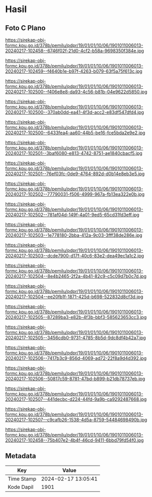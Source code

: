 # Hasil

## Foto C Plano

https://sirekap-obj-formc.kpu.go.id/378b/pemilu/pdpr/19/01/01/10/06/1901011006013-20240217-102458--6746f02f-21d0-4cf2-b58a-9698350f384e.jpg

https://sirekap-obj-formc.kpu.go.id/378b/pemilu/pdpr/19/01/01/10/06/1901011006013-20240217-102459--f4640b1e-b97f-4263-b079-63f5a75f613c.jpg

https://sirekap-obj-formc.kpu.go.id/378b/pemilu/pdpr/19/01/01/10/06/1901011006013-20240217-102500--f406e8e8-da93-4c56-b81b-04e9622d5850.jpg

https://sirekap-obj-formc.kpu.go.id/378b/pemilu/pdpr/19/01/01/10/06/1901011006013-20240217-102500--370ab0dd-ea41-4f3d-acc2-e83df547dfd4.jpg

https://sirekap-obj-formc.kpu.go.id/378b/pemilu/pdpr/19/01/01/10/06/1901011006013-20240217-102500--6433fea4-aa60-44b5-be16-fce5bda2e9e2.jpg

https://sirekap-obj-formc.kpu.go.id/378b/pemilu/pdpr/19/01/01/10/06/1901011006013-20240217-102501--3baf6080-e813-4742-8751-ae1840cbacf5.jpg

https://sirekap-obj-formc.kpu.go.id/378b/pemilu/pdpr/19/01/01/10/06/1901011006013-20240217-102501--76ef03fc-0de9-4764-892d-d0b14e8eb3e5.jpg

https://sirekap-obj-formc.kpu.go.id/378b/pemilu/pdpr/19/01/01/10/06/1901011006013-20240217-102502--77790031-f506-4999-967a-fb13ea322e0b.jpg

https://sirekap-obj-formc.kpu.go.id/378b/pemilu/pdpr/19/01/01/10/06/1901011006013-20240217-102502--781af04d-149f-4a01-9ed5-65cd31fd3eff.jpg

https://sirekap-obj-formc.kpu.go.id/378b/pemilu/pdpr/19/01/01/10/06/1901011006013-20240217-102503--1e778180-2bba-412a-9c03-3fff38de286e.jpg

https://sirekap-obj-formc.kpu.go.id/378b/pemilu/pdpr/19/01/01/10/06/1901011006013-20240217-102503--dcde7900-d17f-40c6-83e2-dea49ec1a1c2.jpg

https://sirekap-obj-formc.kpu.go.id/378b/pemilu/pdpr/19/01/01/10/06/1901011006013-20240217-102504--8e4b2465-2f2a-4b41-82c9-c5c09d7b0c7d.jpg

https://sirekap-obj-formc.kpu.go.id/378b/pemilu/pdpr/19/01/01/10/06/1901011006013-20240217-102504--ee20fb1f-1871-425d-b698-522832d8cf3d.jpg

https://sirekap-obj-formc.kpu.go.id/378b/pemilu/pdpr/19/01/01/10/06/1901011006013-20240217-102505--87289ba3-e82b-4f3b-bbf3-585623653cc3.jpg

https://sirekap-obj-formc.kpu.go.id/378b/pemilu/pdpr/19/01/01/10/06/1901011006013-20240217-102505--3456cdb0-9731-4785-8b5d-9dc8df4b42a7.jpg

https://sirekap-obj-formc.kpu.go.id/378b/pemilu/pdpr/19/01/01/10/06/1901011006013-20240217-102506--7417b3c9-856d-4069-ad72-22f8a9d4d392.jpg

https://sirekap-obj-formc.kpu.go.id/378b/pemilu/pdpr/19/01/01/10/06/1901011006013-20240217-102506--50817c59-8781-47bd-b899-b21db78737eb.jpg

https://sirekap-obj-formc.kpu.go.id/378b/pemilu/pdpr/19/01/01/10/06/1901011006013-20240217-102507--441decbc-d224-44fd-9a9b-ca9292487668.jpg

https://sirekap-obj-formc.kpu.go.id/378b/pemilu/pdpr/19/01/01/10/06/1901011006013-20240217-102507--c9cafb26-1538-4d5a-8759-54484698490b.jpg

https://sirekap-obj-formc.kpu.go.id/378b/pemilu/pdpr/19/01/01/10/06/1901011006013-20240217-102458--75b407e2-4b4f-46cd-9411-6bbd79fd54f0.jpg


## Metadata

| Key        | Value               |
| ---------- | ------------------- |
| Time Stamp | 2024-02-17 13:05:41 |
| Kode Dapil | 1901                |



